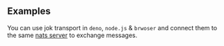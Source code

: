 ## Examples

You can use jok transport in `deno`, `node.js` & `brwoser` and connect them to the same [nats server](https://docs.nats.io) to exchange messages.